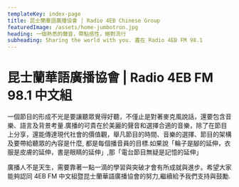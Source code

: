 ```yaml
---
templateKey: index-page
title: 昆士蘭華語廣播協會 | Radio 4EB Chinese Group
featuredImage: /assets/home-jumbotron.jpg
heading: 一個熟悉的聲音，帶點感性，絕對流行
subheading: Sharing the world with you. 盡在 Radio 4EB FM 98.1
---
```


# 昆士蘭華語廣播協會 | Radio 4EB FM 98.1 中文組

一個節目的形成不光是要讓聽眾覺得好聽，不僅止是對著麥克風說話，還要包含音樂、語言及背景考量.廣播的可貴在於美麗的聲音和選擇合適的音樂，除了在節目上分享，還能傳達現代社會的價值觀，舉凡節目的時間、音樂的選擇、節目的架構及要帶給聽眾的內容是什麼, 都是每個播音員的目標.如果說「輪子是腳的延伸，衣服是皮膚的延伸，書是眼睛的延伸」,那「電台節目無疑是記憶的延伸」

廣播人不是天生，需要靠著一點一滴的學習與突破才會有所成就與進步。希望大家能夠認同 4EB FM 中文組暨昆士蘭華語廣播協會的努力,繼續給予我們支持與鼓勵.
